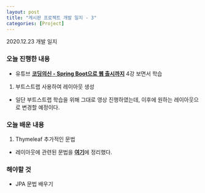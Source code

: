 ```yaml
---
layout: post
title: "게시판 프로젝트 개발 일지 - 3"
categories: [Project]
---
```


2020.12.23 개발 일지

### 오늘 진행한 내용
- 유튜브 <b>[코딩의신 - Spring Boot으로 웹 출시까지](https://www.youtube.com/watch?v=FYkn9KOfkx0&list=PLPtc9qD1979DG675XufGs0-gBeb2mrona)</b> 4강 보면서 학습

1. 부트스트랩 사용하여 레이아웃 생성
- 일단 부트스트랩 학습을 위해 그대로 영상 진행하였는데, 이후에 원하는 레이아웃으로 변경할 예정이다.

### 오늘 배운 내용
1. Thymeleaf 추가적인 문법
- 레이아웃에 관련된 문법을 <b>[여기](https://seonjuleee.github.io/spring/2020/12/23/thymeleaf-fragment/)</b>에 정리했다.

### 해야할 것
- JPA 문법 배우기